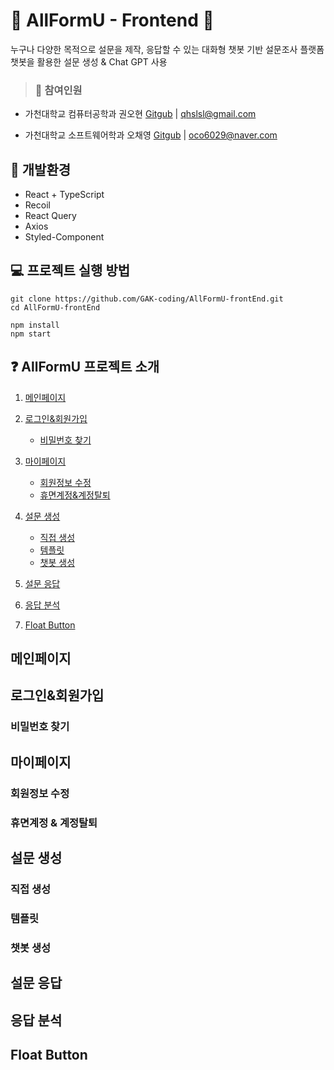# 🎀 AllFormU - Frontend 🎀
누구나 다양한 목적으로 설문을 제작, 응답할 수 있는 대화형 챗봇 기반 설문조사 플랫폼
<br/>챗봇을 활용한 설문 생성 & Chat GPT 사용

>### 👥  참여인원
- 가천대학교 컴퓨터공학과 권오현 [Gitgub](https://github.com/5hyun) | qhslsl@gmail.com
        
- 가천대학교 소프트웨어학과 오채영 [Gitgub](https://github.com/CHCHAENG) | oco6029@naver.com


## 🔨 개발환경
- React + TypeScript
- Recoil
- React Query
- Axios
- Styled-Component


## 💻 프로젝트 실행 방법

```shell
git clone https://github.com/GAK-coding/AllFormU-frontEnd.git
cd AllFormU-frontEnd

npm install
npm start
```

## ❓ AllFormU 프로젝트 소개
1. [메인페이지](#메인페이지)   
2. [로그인&회원가입](#로그인회원가입)   
    - [비밀번호 찾기](#비밀번호-찾기)
3. [마이페이지](#마이페이지)   
    - [회원정보 수정](#회원정보-수정)
    - [휴면계정&계정탈퇴](#휴면계정--계정탈퇴)    
4. [설문 생성](#설문-생성)   
    - [직접 생성](#직접-생성)  
    - [템플릿](#템플릿)    
    - [챗봇 생성](#챗봇-생성)  

5. [설문 응답](#설문-응답) 
6. [응답 분석](#응답-분석)
7. [Float Button](#Float-Button)


## 메인페이지

## 로그인&회원가입

### 비밀번호 찾기


## 마이페이지

### 회원정보 수정
### 휴면계정 & 계정탈퇴

## 설문 생성

### 직접 생성

### 템플릿

### 챗봇 생성

## 설문 응답

## 응답 분석

## Float Button
